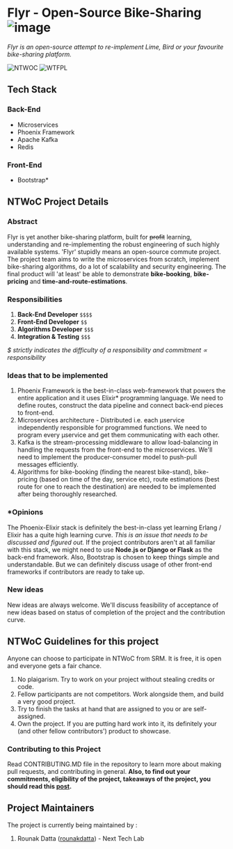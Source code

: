 # Flyr - Open-Source Bike-Sharing ![image](https://i.imgur.com/DHJytOc.png)
*Flyr is an open-source attempt to re-implement Lime, Bird or your favourite bike-sharing platform.*

![NTWOC](https://img.shields.io/badge/NTWoC-2018-blue.svg) ![WTFPL](https://img.shields.io/badge/license-WTFPL-green.svg)

## Tech Stack
### Back-End
* Microservices
* Phoenix Framework
* Apache Kafka
* Redis

### Front-End
* Bootstrap*

## NTWoC Project Details

### Abstract

Flyr is yet another bike-sharing platform, built for ~~profit~~ learning, understanding and re-implementing the robust engineering of such highly available systems. 'Flyr' stupidly means an open-source commute project. The project team aims to write the microservices from scratch, implement bike-sharing algorithms, do a lot of scalability and security engineering. The final product will 'at least' be able to demonstrate **bike-booking**, **bike-pricing** and **time-and-route-estimations**.

### Responsibilities

1) **Back-End Developer** ```$$$$```
2) **Front-End Developer** ```$$```
3) **Algorithms Developer** ```$$$```
4) **Integration & Testing** ```$$$```

*$ strictly indicates the difficulty of a responsibility and commitment ∝ responsibility*

### Ideas that to be implemented

1. Phoenix Framework is the best-in-class web-framework that powers the entire application and it uses Elixir* programming language. We need to define routes, construct the data pipeline and connect back-end pieces to front-end.
2. Microservices architecture - Distributed i.e. each µservice independently responsible for programmed functions. We need to program every µservice and get them communicating with each other.
3. Kafka is the stream-processing middleware to allow load-balancing in handling the requests from the front-end to the microservices. We'll need to implement the producer-consumer model to push-pull messages efficiently.
4. Algorithms for bike-booking (finding the nearest bike-stand), bike-pricing (based on time of the day, service etc), route estimations (best route for one to reach the destination) are needed to be implemented after being thoroughly researched.

### *Opinions
The Phoenix-Elixir stack is definitely the best-in-class yet learning Erlang / Elixir has a quite high learning curve. *This is an issue that needs to be discussed and figured out.* If the project contributors aren't at all familiar with this stack, we might need to use **Node.js or Django or Flask** as the back-end framework.
Also, Bootstrap is chosen to keep things simple and understandable. But we can definitely discuss usage of other front-end frameworks if contributors are ready to take up.

### New ideas
New ideas are always welcome. We'll discuss feasibility of acceptance of new ideas based on status of completion of the project and the contribution curve.

## NTWoC Guidelines for this project

Anyone can choose to participate in NTWoC from SRM. It is free, it is open and everyone gets a fair chance.

1) No plaigarism. Try to work on your project without stealing credits or code.  
2) Fellow participants are not competitors. Work alongside them, and build a very good project.  
3) Try to finish the tasks at hand that are assigned to you or are self-assigned.
4) Own the project. If you are putting hard work into it, its definitely your (and other fellow contributors') product to showcase.

### Contributing to this Project
Read CONTRIBUTING.MD file in the repository to learn more about making pull requests, and contributing in general. **Also, to find out your commitments, eligibility of the project, takeaways of the project, you should read this [post](https://rounakdatta.github.io/2018/09/28/flyr.html).**

## Project Maintainers
The project is currently being maintained by :  
1) Rounak Datta ([rounakdatta](https://github.com/rounakdatta)) - Next Tech Lab
